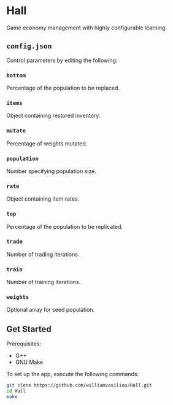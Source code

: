 # Hall

Game economy management with highly configurable learning.

## `config.json`

Control parameters by editing the following:

### `bottom`

Percentage of the population to be replaced.

### `items`

Object containing restored inventory.

### `mutate`

Percentage of weights mutated.

### `population`

Number specifying population size.

### `rate`

Object containing item rates.

### `top`

Percentage of the population to be replicated.

### `trade`

Number of trading iterations.

### `train`

Number of training iterations.

### `weights`

Optional array for seed population.

## Get Started

Prerequisites:

- G++
- GNU Make

To set up the app, execute the following commands:

```bash
git clone https://github.com/williamvasiliou/Hall.git
cd Hall
make
```









